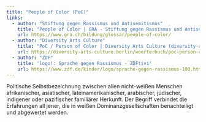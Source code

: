 ```yaml
---
title: "People of Color (PoC)"
links:
  - author: "Stiftung gegen Rassismus und Antisemitismus"
    title: "People of Color | GRA - Stiftung gegen Rassismus und Antisemitismus"
    url: https://www.gra.ch/bildung/glossar/people-of-color/
  - author: "Diversity Arts Culture"
    title: "PoC / Person of Color | Diversity Arts Culture (diversity-arts-culture.berlin)"
    url: https://diversity-arts-culture.berlin/woerterbuch/poc-person-color
  - author: "ZDF"
    title: 'logo!: Sprache gegen Rassismus - ZDFtivi'
    url: https://www.zdf.de/kinder/logo/sprache-gegen-rassismus-100.html
---
```


Politische Selbstbezeichnung zwischen allen nicht-weißen Menschen afrikanischer, asiatischer, lateinamerikanischer, arabischer, jüdischer, indigener oder pazifischer familiärer Herkunft. Der Begriff verbindet die Erfahrungen all jener, die in weißen Dominanzgesellschaften benachteiligt und abgewertet werden.  